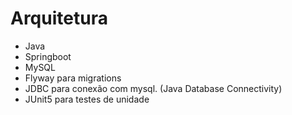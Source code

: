# Arquitetura
 - Java
 - Springboot
 - MySQL
 - Flyway para migrations
 - JDBC para conexão com mysql. (Java Database Connectivity)
 - JUnit5 para testes de unidade
